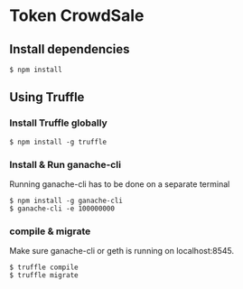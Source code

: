 # Token CrowdSale

## Install dependencies
```
$ npm install
```

## Using Truffle
### Install Truffle globally
```
$ npm install -g truffle
```

### Install & Run ganache-cli
Running ganache-cli has to be done on a separate terminal

```
$ npm install -g ganache-cli
$ ganache-cli -e 100000000
```

### compile & migrate
Make sure ganache-cli or geth is running on localhost:8545.

```
$ truffle compile
$ truffle migrate
```
